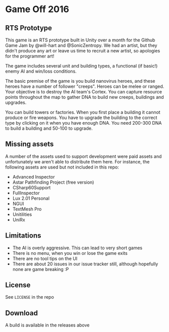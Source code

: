 # Game Off 2016
## RTS Prototype

This game is an RTS prototype built in Unity over a month for the Github Game Jam by @will-hart and @SonicZentropy. We had an artist, but they didn't produce any art or leave us time to recruit a new artist, so apologies for the programmer art!

The game includes several unit and building types, a functional (if basic!) enemy AI and win/loss conditions.

The basic premise of the game is you build nanovirus heroes, and these heroes have a number of follower "creeps". Heroes can be melee or ranged. Your objective is to destroy the AI team's Cortex. You can capture resource points throughout the map to gather DNA to build new creeps, buildings and upgrades.

You can build towers or factories. When you first place a building it cannot produce or fire weapons. You have to upgrade the building to the correct type by clicking on it when you have enough DNA. You need 200-300 DNA to build a building and 50-100 to upgrade.

## Missing assets

A number of the assets used to support development were paid assets and unfortunately we aren't able to distribute them here. For instance, the following assets are used but not included in this repo:

- Advanced Inspector
- Astar Pathfinding Project (free version)
- CSharp60Support
- FullInspector
- Lux 2.01 Personal
- NGUI
- TextMesh Pro
- Unitilities
- UniRx

## Limitations

- The AI is overly aggressive. This can lead to very short games
- There is no menu, when you win or lose the game exits
- There are no tool tips on the UI
- There are about 20 issues in our issue tracker still, although hopefully none are game breaking :P

## License

See `LICENSE` in the repo

## Download

A build is available in the releases above

